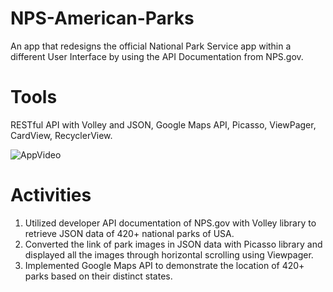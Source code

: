 # NPS-American-Parks
An app that redesigns the official National Park Service app within a different User Interface by using the API Documentation from NPS.gov.

# Tools
RESTful API with Volley and JSON, Google Maps API, Picasso, ViewPager, CardView, RecyclerView.

![AppVideo](https://github.com/mufratkarim/NPS-American-Parks/blob/master/American%20Parks.gif)

# Activities
1. Utilized developer API documentation of NPS.gov with Volley library to retrieve JSON data of 420+ national parks of USA.
2. Converted the link of park images in JSON data with Picasso library and displayed all the images through horizontal scrolling using Viewpager.
3. Implemented Google Maps API to demonstrate the location of 420+ parks based on their distinct states. 
